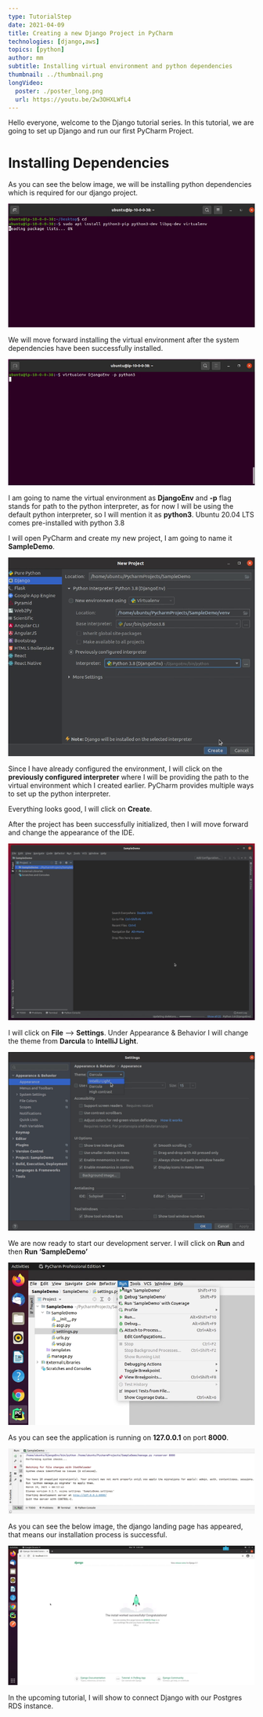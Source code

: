 ```yaml
---
type: TutorialStep
date: 2021-04-09
title: Creating a new Django Project in PyCharm
technologies: [django,aws]
topics: [python]
author: mm
subtitle: Installing virtual environment and python dependencies
thumbnail: ../thumbnail.png
longVideo:
  poster: ./poster_long.png
  url: https://youtu.be/2w3OHXLWfL4
---
```


Hello everyone, welcome to the Django tutorial series. 
In this tutorial, we are going to set up Django and run
our first PyCharm Project.


# Installing Dependencies

As you can see the below image, we will be installing python dependencies 
which is required for our django project.

![python_dependencies](./steps/step1.png)


We will move forward installing the virtual environment after the system 
dependencies have been successfully installed. 

![python_dependencies_2](./steps/step2.png)

I am going to name the virtual environment as **DjangoEnv** and  **-p** flag
stands for path to the python interpreter, as for now I will be using the
default python interpreter, so I will mention it as **python3**. Ubuntu 20.04 LTS
comes pre-installed with python 3.8


I will open PyCharm and create my new project, I am going to name it **SampleDemo**.

![python_dependencies_3](./steps/step3.png)

Since I have already configured the environment, I will click on the
**previously configured interpreter** where I will be providing the path to
the virtual environment which I created earlier. PyCharm provides multiple 
ways to set up the python interpreter.

Everything looks good, I will click on **Create**.


After the project has been successfully initialized, then I will move forward
and change the appearance of the IDE.

![pycharm_django_project_1](./steps/step4.png)


I will click on **File** --> **Settings**. Under Appearance & Behavior I will
change the theme from **Darcula** to **IntelliJ Light**.

![pycharm_django_project_2](./steps/step5.png)

We are now ready to start our development server. I will click on **Run** 
and then **Run ‘SampleDemo’**

![pycharm_django_project_3](./steps/step6.png)

As you can see the application is running on **127.0.0.1** on port **8000**.

![pycharm_django_project_4](./steps/step7.png)


As you can see the below image, the django landing page has appeared, that means
our installation process is successful.

![pycharm_django_project_5](./steps/step8.png)


In the upcoming tutorial, I will show to connect Django 
with our Postgres RDS instance.

